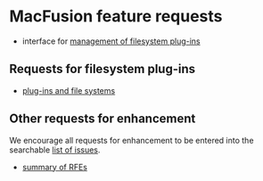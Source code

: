 # MacFusion feature requests #

  * interface for [management of filesystem plug-ins](http://code.google.com/p/macfusion/issues/detail?id=40)

## Requests for filesystem plug-ins ##

  * [plug-ins and file systems](http://code.google.com/p/macfusion/wiki/FileSystemsToImplement)

## Other requests for enhancement ##

We encourage all requests for enhancement to be entered into the searchable [list of issues](http://code.google.com/p/macfusion/issues/list).

  * [summary of RFEs](http://code.google.com/p/macfusion/issues/list?can=2&q=type:Enhancement&sort=priority&colspec=ID%20Type%20Status%20Priority%20Milestone%20Owner%20Summary)